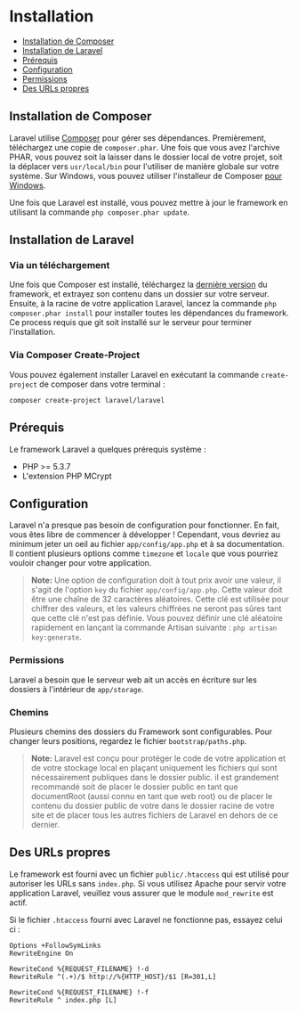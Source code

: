 # Installation

- [Installation de Composer](#install-composer)
- [Installation de Laravel](#install-laravel)
- [Prérequis](#server-requirements)
- [Configuration](#configuration)
- [Permissions](#permissions)
- [Des URLs propres](#pretty-urls)

<a name="install-composer"></a>
## Installation de Composer

Laravel utilise [Composer](http://getcomposer.org) pour gérer ses dépendances. Premièrement, téléchargez une copie de `composer.phar`. Une fois que vous avez l'archive PHAR, vous pouvez soit la laisser dans le dossier local de votre projet, soit la déplacer vers `usr/local/bin` pour l'utiliser de manière globale sur votre système. Sur Windows, vous pouvez utiliser l'installeur de Composer [pour Windows](https://getcomposer.org/Composer-Setup.exe).

Une fois que Laravel est installé, vous pouvez mettre à jour le framework en utilisant la commande `php composer.phar update`.

<a name="install-laravel"></a>
## Installation de Laravel

### Via un téléchargement

Une fois que Composer est installé, téléchargez la [dernière version](https://github.com/laravel/laravel/archive/master.zip) du framework, et extrayez son contenu dans un dossier sur votre serveur. Ensuite, à la racine de votre application Laravel, lancez la commande `php composer.phar install` pour installer toutes les dépendances du framework. Ce process requis que git soit installé sur le serveur pour terminer l'installation.

### Via Composer Create-Project

Vous pouvez également installer Laravel en exécutant la commande `create-project` de composer dans votre terminal :

    composer create-project laravel/laravel

<a name="server-requirements"></a>
## Prérequis

Le framework Laravel a quelques prérequis système :

- PHP >= 5.3.7
- L'extension PHP MCrypt

<a name="configuration"></a>
## Configuration

Laravel n'a presque pas besoin de configuration pour fonctionner. En fait, vous êtes libre de commencer à développer ! Cependant, vous devriez au minimum jeter un oeil au fichier `app/config/app.php` et à sa documentation. Il contient plusieurs options comme `timezone` et `locale` que vous pourriez vouloir changer pour votre application.

> **Note:** Une option de configuration doit à tout prix avoir une valeur, il s'agit de l'option `key` du fichier `app/config/app.php`. Cette valeur doit être une chaîne de 32 caractères aléatoires. Cette clé est utilisée pour chiffrer des valeurs, et les valeurs chiffrées ne seront pas sûres tant que cette clé n'est pas définie. Vous pouvez définir une clé aléatoire rapidement en lançant la commande Artisan suivante : `php artisan key:generate`.

<a name="permissions"></a>
### Permissions
Laravel a besoin que le serveur web ait un accès en écriture sur les dossiers à l'intérieur de `app/storage`.

<a name="paths"></a>
### Chemins

Plusieurs chemins des dossiers du Framework sont configurables. Pour changer leurs positions, regardez le fichier `bootstrap/paths.php`.

> **Note:** Laravel est conçu pour protéger le code de votre application et de votre stockage local en plaçant uniquement les fichiers qui sont nécessairement publiques dans le dossier public. il est grandement recommandé soit de placer le dossier public en tant que documentRoot (aussi connu en tant que web root) ou de placer le contenu du dossier public de votre dans le dossier racine de votre site et de placer tous les autres fichiers de Laravel en dehors de ce dernier.

<a name="pretty-urls"></a>
## Des URLs propres

Le framework est fourni avec un fichier `public/.htaccess` qui est utilisé pour autoriser les URLs sans `index.php`. Si vous utilisez Apache pour servir votre application Laravel, veuillez vous assurer que le module `mod_rewrite` est actif.

Si le fichier `.htaccess` fourni avec Laravel ne fonctionne pas, essayez celui ci :

    Options +FollowSymLinks
    RewriteEngine On

    RewriteCond %{REQUEST_FILENAME} !-d
    RewriteRule ^(.+)/$ http://%{HTTP_HOST}/$1 [R=301,L]

    RewriteCond %{REQUEST_FILENAME} !-f
    RewriteRule ^ index.php [L]
